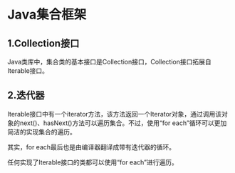 # Java集合框架

## 1.Collection接口

Java类库中，集合类的基本接口是Collection接口，Collection接口拓展自Iterable接口。

## 2.迭代器

Iterable接口中有一个iterator方法，该方法返回一个Iterator对象，通过调用该对象的next()、hasNext()方法可以遍历集合。不过，使用“for each”循环可以更加简洁的实现集合的遍历。

其实，for each最后也是由编译器翻译成带有迭代器的循环。

任何实现了Iterable接口的类都可以使用“for each”进行遍历。

